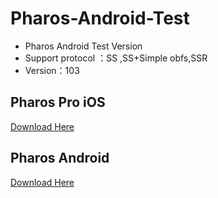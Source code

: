 # Pharos-Android-Test
* Pharos Android Test Version
* Support protocol ：SS ,SS+Simple obfs,SSR
* Version：103


## Pharos Pro iOS
[Download Here](https://apps.apple.com/app/pharos-pro/id1456610173)


## Pharos Android 
 
 [Download Here](https://github.com/PharosVip/Pharos-Android-Test/releases)

